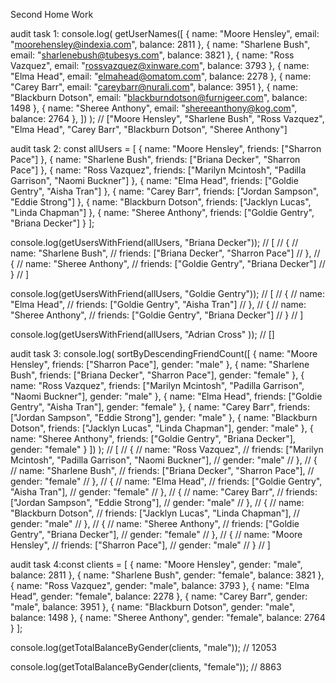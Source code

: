 Second Home Work

audit task 1: console.log( getUserNames([ { name: "Moore Hensley", email:
"moorehensley@indexia.com", balance: 2811 }, { name: "Sharlene Bush", email:
"sharlenebush@tubesys.com", balance: 3821 }, { name: "Ross Vazquez", email:
"rossvazquez@xinware.com", balance: 3793 }, { name: "Elma Head", email:
"elmahead@omatom.com", balance: 2278 }, { name: "Carey Barr", email:
"careybarr@nurali.com", balance: 3951 }, { name: "Blackburn Dotson", email:
"blackburndotson@furnigeer.com", balance: 1498 }, { name: "Sheree Anthony",
email: "shereeanthony@kog.com", balance: 2764 }, ]) ); // ["Moore Hensley",
"Sharlene Bush", "Ross Vazquez", "Elma Head", "Carey Barr", "Blackburn Dotson",
"Sheree Anthony"]

audit task 2: const allUsers = [ { name: "Moore Hensley", friends: ["Sharron
Pace"] }, { name: "Sharlene Bush", friends: ["Briana Decker", "Sharron Pace"] },
{ name: "Ross Vazquez", friends: ["Marilyn Mcintosh", "Padilla Garrison", "Naomi
Buckner"] }, { name: "Elma Head", friends: ["Goldie Gentry", "Aisha Tran"] }, {
name: "Carey Barr", friends: ["Jordan Sampson", "Eddie Strong"] }, { name:
"Blackburn Dotson", friends: ["Jacklyn Lucas", "Linda Chapman"] }, { name:
"Sheree Anthony", friends: ["Goldie Gentry", "Briana Decker"] } ];

console.log(getUsersWithFriend(allUsers, "Briana Decker")); // [ // { // name:
"Sharlene Bush", // friends: ["Briana Decker", "Sharron Pace"] // }, // { //
name: "Sheree Anthony", // friends: ["Goldie Gentry", "Briana Decker"] // } // ]

console.log(getUsersWithFriend(allUsers, "Goldie Gentry")); // [ // { // name:
"Elma Head", // friends: ["Goldie Gentry", "Aisha Tran"] // }, // { // name:
"Sheree Anthony", // friends: ["Goldie Gentry", "Briana Decker"] // } // ]

console.log(getUsersWithFriend(allUsers, "Adrian Cross" )); // []

audit task 3: console.log( sortByDescendingFriendCount([ { name: "Moore
Hensley", friends: ["Sharron Pace"], gender: "male" }, { name: "Sharlene Bush",
friends: ["Briana Decker", "Sharron Pace"], gender: "female" }, { name: "Ross
Vazquez", friends: ["Marilyn Mcintosh", "Padilla Garrison", "Naomi Buckner"],
gender: "male" }, { name: "Elma Head", friends: ["Goldie Gentry", "Aisha Tran"],
gender: "female" }, { name: "Carey Barr", friends: ["Jordan Sampson", "Eddie
Strong"], gender: "male" }, { name: "Blackburn Dotson", friends: ["Jacklyn
Lucas", "Linda Chapman"], gender: "male" }, { name: "Sheree Anthony", friends:
["Goldie Gentry", "Briana Decker"], gender: "female" } ]) ); // [ // { // name:
"Ross Vazquez", // friends: ["Marilyn Mcintosh", "Padilla Garrison", "Naomi
Buckner"], // gender: "male" // }, // { // name: "Sharlene Bush", // friends:
["Briana Decker", "Sharron Pace"], // gender: "female" // }, // { // name: "Elma
Head", // friends: ["Goldie Gentry", "Aisha Tran"], // gender: "female" // }, //
{ // name: "Carey Barr", // friends: ["Jordan Sampson", "Eddie Strong"], //
gender: "male" // }, // { // name: "Blackburn Dotson", // friends: ["Jacklyn
Lucas", "Linda Chapman"], // gender: "male" // }, // { // name: "Sheree
Anthony", // friends: ["Goldie Gentry", "Briana Decker"], // gender: "female" //
}, // { // name: "Moore Hensley", // friends: ["Sharron Pace"], // gender:
"male" // } // ]

audit task 4:const clients = [ { name: "Moore Hensley", gender: "male", balance:
2811 }, { name: "Sharlene Bush", gender: "female", balance: 3821 }, { name:
"Ross Vazquez", gender: "male", balance: 3793 }, { name: "Elma Head", gender:
"female", balance: 2278 }, { name: "Carey Barr", gender: "male", balance: 3951
}, { name: "Blackburn Dotson", gender: "male", balance: 1498 }, { name: "Sheree
Anthony", gender: "female", balance: 2764 } ];

console.log(getTotalBalanceByGender(clients, "male")); // 12053

console.log(getTotalBalanceByGender(clients, "female")); // 8863
